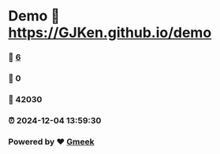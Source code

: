 # Demo :link: https://GJKen.github.io/demo 
### :page_facing_up: [6](https://GJKen.github.io/demo/tag.html) 
### :speech_balloon: 0 
### :hibiscus: 42030 
### :alarm_clock: 2024-12-04 13:59:30 
### Powered by :heart: [Gmeek](https://github.com/Meekdai/Gmeek)
